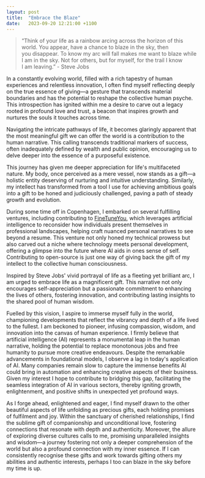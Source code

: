```yaml
---
layout: post
title:  "Embrace the Blaze"
date:   2023-09-20 12:21:00 +1100
---
```


> “Think of your life as a rainbow arcing across the horizon of this world. You appear, have a chance to blaze in the sky, then you disappear. To know my arc will fall makes me want to blaze while I am in the sky. Not for others, but for myself, for the trail I know I am leaving.” - Steve Jobs

In a constantly evolving world, filled with a rich tapestry of human experiences and relentless innovation, I often find myself reflecting deeply on the true essence of giving—a gesture that transcends material boundaries and has the potential to reshape the collective human psyche. This introspection has ignited within me a desire to carve out a legacy rooted in profound love and trust, a beacon that inspires growth and nurtures the souls it touches across time.

Navigating the intricate pathways of life, it becomes glaringly apparent that the most meaningful gift we can offer the world is a contribution to the human narrative. This calling transcends traditional markers of success, often inadequately defined by wealth and public opinion, encouraging us to delve deeper into the essence of a purposeful existence.

This journey has given me deeper appreciation for life's multifaceted nature. My body, once perceived as a mere vessel, now stands as a  gift—a holistic entity deserving of  nurturing and intuitive understanding. Similarly, my intellect has transformed from a tool I use for achieving ambitious goals into a gift to be honed and judiciously challenged, paving a path of steady growth and evolution.

During some time off in Copenhagen, I embarked on several fulfilling ventures, including contributing to [FineTuneYou][FineTuneYou], which leverages artificial intelligence to reconsider how individuals present themselves in professional landscapes, helping craft nuanced personal narratives to see beyond a resume. This venture not only honed my technical prowess but also carved out a niche where technology meets personal development, offering a glimpse into the future where AI aids in ones sense of self. Contributing to open-source is just one way of giving back the gift of my intellect to the collective human consciousness.

Inspired by Steve Jobs' vivid portrayal of life as a fleeting yet brilliant arc, I am urged to embrace life as a magnificent gift. This narrative not only encourages self-appreciation but a passionate commitment to enhancing the lives of others, fostering innovation, and contributing lasting insights to the shared pool of human wisdom.

Fuelled by this vision, I aspire to immerse myself fully in the world, championing developments that reflect the vibrancy and depth of a life lived to the fullest. I am beckoned to pioneer, infusing compassion, wisdom, and innovation into the canvas of human experience. I firmly believe that artificial intelligence (AI) represents a monumental leap in the human narrative, holding the potential to replace monotonous jobs and free humanity to pursue more creative endeavours. Despite the remarkable advancements in foundational models, I observe a lag in today's application of AI. Many companies remain slow to capture the immense benefits AI could bring in automation and enhancing creative aspects of their business. Given my interest I hope to contribute to bridging this gap, facilitating the seamless integration of AI in various sectors, thereby igniting growth, enlightenment, and positive shifts in unexpected yet profound ways.

As I forge ahead, enlightened and eager, I find myself drawn to the other beautiful aspects of life unfolding as precious gifts, each holding promises of fulfilment and joy. Within the sanctuary of cherished relationships, I find the sublime gift of companionship and unconditional love, fostering connections that resonate with depth and authenticity. Moreover, the allure of exploring diverse cultures calls to me, promising unparalleled insights and wisdom—a journey fostering not only a deeper comprehension of the world but also a profound connection with my inner essence. If I can consistently recognise these gifts and work towards gifting others my abilities and authentic interests, perhaps I too can blaze in the sky before my time is up. 

[FineTuneYou]: https://github.com/josephtwilliams/FineTuneYou